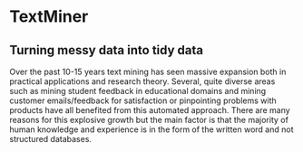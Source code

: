 # TextMiner
## Turning messy data into tidy data

Over the past 10-15 years text mining has seen massive expansion both in practical applications and research theory. Several, quite diverse areas such as mining student feedback in educational domains and mining customer emails/feedback for satisfaction or pinpointing problems with products have all benefited from this automated approach.  There are many reasons for this explosive growth but the main factor is that the majority of human knowledge and experience is in the form of the written word and not structured databases. 
